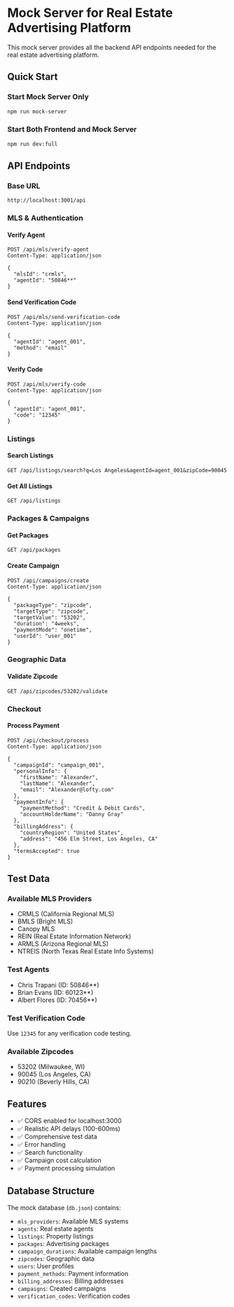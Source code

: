 # Mock Server for Real Estate Advertising Platform

This mock server provides all the backend API endpoints needed for the real estate advertising platform.

## Quick Start

### Start Mock Server Only
```bash
npm run mock-server
```

### Start Both Frontend and Mock Server
```bash
npm run dev:full
```

## API Endpoints

### Base URL
```
http://localhost:3001/api
```

### MLS & Authentication

#### Verify Agent
```http
POST /api/mls/verify-agent
Content-Type: application/json

{
  "mlsId": "crmls",
  "agentId": "50846**"
}
```

#### Send Verification Code
```http
POST /api/mls/send-verification-code
Content-Type: application/json

{
  "agentId": "agent_001",
  "method": "email"
}
```

#### Verify Code
```http
POST /api/mls/verify-code
Content-Type: application/json

{
  "agentId": "agent_001",
  "code": "12345"
}
```

### Listings

#### Search Listings
```http
GET /api/listings/search?q=Los Angeles&agentId=agent_001&zipCode=90045
```

#### Get All Listings
```http
GET /api/listings
```

### Packages & Campaigns

#### Get Packages
```http
GET /api/packages
```

#### Create Campaign
```http
POST /api/campaigns/create
Content-Type: application/json

{
  "packageType": "zipcode",
  "targetType": "zipcode",
  "targetValue": "53202",
  "duration": "4weeks",
  "paymentMode": "onetime",
  "userId": "user_001"
}
```

### Geographic Data

#### Validate Zipcode
```http
GET /api/zipcodes/53202/validate
```

### Checkout

#### Process Payment
```http
POST /api/checkout/process
Content-Type: application/json

{
  "campaignId": "campaign_001",
  "personalInfo": {
    "firstName": "Alexander",
    "lastName": "Alexander",
    "email": "Alexander@lofty.com"
  },
  "paymentInfo": {
    "paymentMethod": "Credit & Debit Cards",
    "accountHolderName": "Danny Gray"
  },
  "billingAddress": {
    "countryRegion": "United States",
    "address": "456 Elm Street, Los Angeles, CA"
  },
  "termsAccepted": true
}
```

## Test Data

### Available MLS Providers
- CRMLS (California Regional MLS)
- BMLS (Bright MLS)
- Canopy MLS
- REIN (Real Estate Information Network)
- ARMLS (Arizona Regional MLS)
- NTREIS (North Texas Real Estate Info Systems)

### Test Agents
- Chris Trapani (ID: 50846**)
- Brian Evans (ID: 60123**)
- Albert Flores (ID: 70456**)

### Test Verification Code
Use `12345` for any verification code testing.

### Available Zipcodes
- 53202 (Milwaukee, WI)
- 90045 (Los Angeles, CA)
- 90210 (Beverly Hills, CA)

## Features

- ✅ CORS enabled for localhost:3000
- ✅ Realistic API delays (100-600ms)
- ✅ Comprehensive test data
- ✅ Error handling
- ✅ Search functionality
- ✅ Campaign cost calculation
- ✅ Payment processing simulation

## Database Structure

The mock database (`db.json`) contains:
- `mls_providers`: Available MLS systems
- `agents`: Real estate agents
- `listings`: Property listings
- `packages`: Advertising packages
- `campaign_durations`: Available campaign lengths
- `zipcodes`: Geographic data
- `users`: User profiles
- `payment_methods`: Payment information
- `billing_addresses`: Billing addresses
- `campaigns`: Created campaigns
- `verification_codes`: Verification codes
